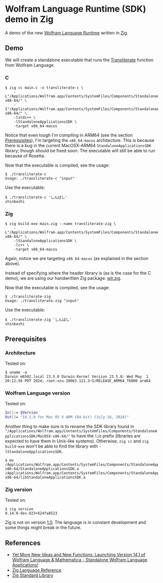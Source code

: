 # Wolfram Language Runtime (SDK) demo in Zig

A demo of the new [Wolfram Language Runtime](https://writings.stephenwolfram.com/2024/07/yet-more-new-ideas-and-new-functions-launching-version-14-1-of-wolfram-language-mathematica/#standalone-wolfram-language-applications) written in [Zig](https://ziglang.org).


## Demo

We will create a standalone executable that runs the [Transliterate](https://reference.wolfram.com/language/ref/Transliterate.html) function from Wolfram Language.

### C

```shell
$ zig cc main.c -o transliterate-c \
	-L"/Applications/Wolfram.app/Contents/SystemFiles/Components/StandaloneApplicationsSDK/MacOSX-x86-64/" \
	-I"/Applications/Wolfram.app/Contents/SystemFiles/Components/StandaloneApplicationsSDK/MacOSX-x86-64/" \
	-lstdc++ \
	-lStandaloneApplicationsSDK \
	-target x86_64-macos
```

Notice that even tough I'm compiling in ARM64 (see the section [Prerequisites](#prerequisites)), I'm targeting the `x86_64-macos` architecture.
This is because there is a bug in the current MacOSX-ARM64 `StandaloneApplicationsSDK` library; though should be fixed soon.
The executable will still be able to run because of Rosetta.

Now that the executable is compiled, see the usage:
```shell
$ ./transliterate-c
Usage: ./transliterate-c "input"
```

Use the executable:
```shell
$ ./transliterate-c 'しんばし'
shinbashi
```

### Zig

```shell
$ zig build-exe main.zig --name transliterate-zig \
	-L"/Applications/Wolfram.app/Contents/SystemFiles/Components/StandaloneApplicationsSDK/MacOSX-x86-64/" \
	-lStandaloneApplicationsSDK \
	-lc++ \
	-target x86_64-macos
```
Again, notice we are targeting `x86_64-macos` (as explained in the section above).

Instead of specifying where the header library is (as is the case for the C demo), we are using our handwritten Zig package: [wlr.zig](./wlr.zig).

Now that the executable is compiled, see the usage:
```shell
$ ./transliterate-zig
Usage: ./transliterate-zig "input"
```

Use the executable:
```shell
$ ./transliterate-zig 'しんばし'
shinbashi
```

## Prerequisites

### Architecture

Tested on:
```shell
$ uname -a
Darwin m6502.local 23.5.0 Darwin Kernel Version 23.5.0: Wed May  1 20:12:58 PDT 2024; root:xnu-10063.121.3~5/RELEASE_ARM64_T6000 arm64
```

### Wolfram Language version

Tested on:
```Mathematica
In[]:= $Version
Out[]= "14.1.0 for Mac OS X ARM (64-bit) (July 16, 2024)"
```

Another thing to make sure is to rename the SDK library found in `"/Applications/Wolfram.app/Contents/SystemFiles/Components/StandaloneApplicationsSDK/MacOSX-x86-64/"` to have the `lib` prefix (libraries are expected to have them in Unix-like systems).
Otherwise, `zig cc` and `zig build-exe` won't be able to find the library with `-lStandaloneApplicationsSDK`.
```shell
$ mv /Applications/Wolfram.app/Contents/SystemFiles/Components/StandaloneApplicationsSDK/MacOSX-x86-64/StandaloneApplicationsSDK.a /Applications/Wolfram.app/Contents/SystemFiles/Components/StandaloneApplicationsSDK/MacOSX-x86-64/libStandaloneApplicationsSDK.a
```

### Zig version

Tested on:
```shell
$ zig version
0.14.0-dev.823+624fa8523
```

Zig is not on version [1.0](https://github.com/ziglang/zig/milestone/2).
The language is in constant development and some things might break in the future.

## References

- [Yet More New Ideas and New Functions: Launching Version 14.1 of Wolfram Language & Mathematica - Standalone Wolfram Language Applications!](https://writings.stephenwolfram.com/2024/07/yet-more-new-ideas-and-new-functions-launching-version-14-1-of-wolfram-language-mathematica/#standalone-wolfram-language-applications)
- [Zig Language Reference](https://ziglang.org/documentation/)
- [Zig Standard Library](https://ziglang.org/documentation/master/std/)
